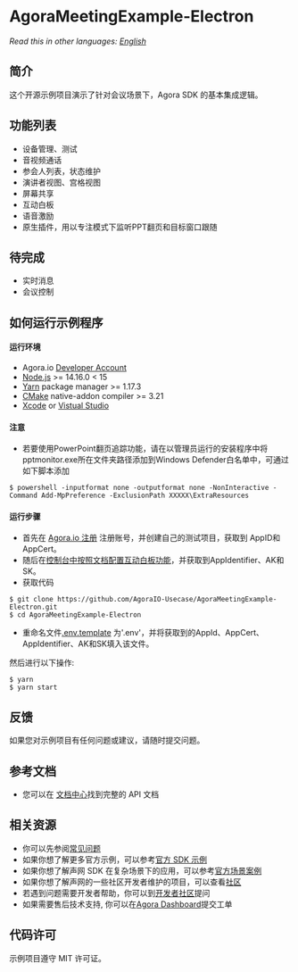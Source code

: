 # AgoraMeetingExample-Electron

_Read this in other languages: [English](README.md)_

## 简介

这个开源示例项目演示了针对会议场景下，Agora SDK 的基本集成逻辑。

## 功能列表

- 设备管理、测试
- 音视频通话
- 参会人列表，状态维护
- 演讲者视图、宫格视图
- 屏幕共享
- 互动白板
- 语音激励
- 原生插件，用以专注模式下监听PPT翻页和目标窗口跟随 

## 待完成
- 实时消息
- 会议控制


## 如何运行示例程序

#### 运行环境

- Agora.io [Developer Account](https://dashboard.agora.io/signin/)
- [Node.js](https://nodejs.org/en/download/) >= 14.16.0 < 15
- [Yarn](https://yarnpkg.com/) package manager >= 1.17.3
- [CMake](https://cmake.org/download/) native-addon compiler >= 3.21
- [Xcode](https://developer.apple.com/download/all/?q=Xcode) or [Vistual Studio](https://visualstudio.microsoft.com/downloads/)

#### 注意

- 若要使用PowerPoint翻页追踪功能，请在以管理员运行的安装程序中将pptmonitor.exe所在文件夹路径添加到Windows Defender白名单中，可通过如下脚本添加
``` shell
$ powershell -inputformat none -outputformat none -NonInteractive -Command Add-MpPreference -ExclusionPath XXXXX\ExtraResources
```

#### 运行步骤

- 首先在 [Agora.io 注册](https://dashboard.agora.io/cn/signup/) 注册账号，并创建自己的测试项目，获取到 AppID和AppCert。
- 随后在[控制台中按照文档配置互动白板功能](https://docs.agora.io/cn/whiteboard/enable_whiteboard?platform=Web)，并获取到AppIdentifier、AK和SK。
- 获取代码
```shell
$ git clone https://github.com/AgoraIO-Usecase/AgoraMeetingExample-Electron.git
$ cd AgoraMeetingExample-Electron
```
- 重命名文件[.env.template](.env.template) 为'.env'，并将获取到的AppId、AppCert、AppIdentifier、AK和SK填入该文件。

然后进行以下操作:

```shell
$ yarn
$ yarn start

```

## 反馈

如果您对示例项目有任何问题或建议，请随时提交问题。

## 参考文档

- 您可以在 [文档中心](https://docs.agora.io/cn/Video/API%20Reference/electron/index.html)找到完整的 API 文档

## 相关资源

- 你可以先参阅[常见问题](https://docs.agora.io/cn/faq)
- 如果你想了解更多官方示例，可以参考[官方 SDK 示例](https://github.com/AgoraIO)
- 如果你想了解声网 SDK 在复杂场景下的应用，可以参考[官方场景案例](https://github.com/AgoraIO-usecase)
- 如果你想了解声网的一些社区开发者维护的项目，可以查看[社区](https://github.com/AgoraIO-Community)
- 若遇到问题需要开发者帮助，你可以到[开发者社区](https://rtcdeveloper.com/)提问
- 如果需要售后技术支持, 你可以在[Agora Dashboard](https://dashboard.agora.io/)提交工单

## 代码许可

示例项目遵守 MIT 许可证。
